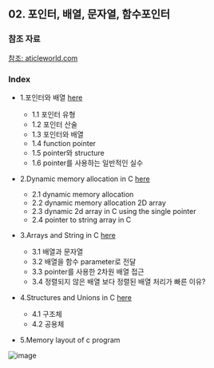 ## 02. 포인터, 배열, 문자열, 함수포인터
### 참조 자료
[참조: aticleworld.com](https://aticleworld.com/c-programming/#)
### Index
* 1.포인터와 배열 [here](https://github.com/csbyun-data/C-Programming/blob/main/chap02/Pointer_and_Array/READ.md)
  * 1.1 포인터 유형
  * 1.2 포인터 산술
  * 1.3 포인터와 배열
  * 1.4 function pointer
  * 1.5 pointer와 structure
  * 1.6 pointer를 사용하는 일반적인 실수
 
* 2.Dynamic memory allocation in C [here](https://github.com/csbyun-data/C-Programming/blob/main/chap02/Pointer_and_Dynamic_Allocation/README.md)
  * 2.1 dynamic memory allocation
  * 2.2 dynamic memory allocation 2D array
  * 2.3 dynamic 2d array in C using the single pointer
  * 2.4 pointer to string array in C

    
* 3.Arrays and String in C [here](https://github.com/csbyun-data/C-Programming/blob/main/chap02/Arrays_and_Strings_in_C/README.md)
  * 3.1 배열과 문자열
  * 3.2 배열을 함수 parameter로 전달
  * 3.3 pointer를 사용한 2차원 배열 접근
  * 3.4 정렬되지 않은 배열 보다 정렬된 배열 처리가 빠른 이유?
    
* 4.Structures and Unions in C [here](https://github.com/csbyun-data/C-Programming/blob/main/chap02/Structures_and_Union/README.md)
  * 4.1 구조체
  * 4.2 공용체

* 5.Memory layout of c program

![image](https://github.com/user-attachments/assets/3d6c3422-4a84-4d7a-8c4e-a46cc6bbb534)
